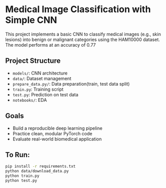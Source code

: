 # Medical Image Classification with Simple CNN

This project implements a basic CNN to classify medical images (e.g., skin lesions) into benign or malignant categories using the HAM10000 dataset. The model performs at an accuracy of 0.77

## Project Structure
- `models/`: CNN architecture
- `data/`: Dataset management
- `prepare_data.py/`: Data preparation(train, test data split)
- `train.py`: Training script
- `test.py`: Prediction on test data
- `notebooks/`: EDA 
## Goals
- Build a reproducible deep learning pipeline
- Practice clean, modular PyTorch code
- Evaluate real-world biomedical application

## To Run:
```bash
pip install -r requirements.txt
python data/download_data.py
python train.py
python test.py
```
